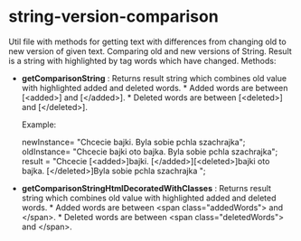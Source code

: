 # string-version-comparison
Util file with methods for getting text with differences from changing old to new version of given text.
Comparing old and new versions of String. Result is a string with highlighted by tag words which have changed.
Methods:
* **getComparisonString** : 
   Returns result string which combines old value with highlighted added and deleted words.
	  * Added words are between [\<added\>] and [\</added\>].
	  * Deleted words are between [\<deleted\>] and [\</deleted\>].
         
    Example:
    
    newInstance= "Chcecie bajki. Byla sobie pchla szachrajka";    
    oldInstance= "Chcecie bajki oto bajka. Byla sobie pchla szachrajka";    
    result = "Chcecie [\<added\>]bajki. [\</added\>][\<deleted\>]bajki oto bajka. [\</deleted\>]Byla sobie pchla szachrajka ";

* **getComparisonStringHtmlDecoratedWithClasses** :
	 Returns result string which combines old value with highlighted added and deleted words.
	   * Added words are between \<span class=\"addedWords\"\> and \</span\>.
	   * Deleted words are between \<span class=\"deletedWords\"\> and \</span\>.
  
